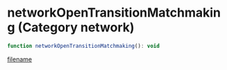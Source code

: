 # networkOpenTransitionMatchmaking (Category network)

```js
function networkOpenTransitionMatchmaking(): void
```

[filename](networkOpenTransitionMatchmaking_m.md ':include')